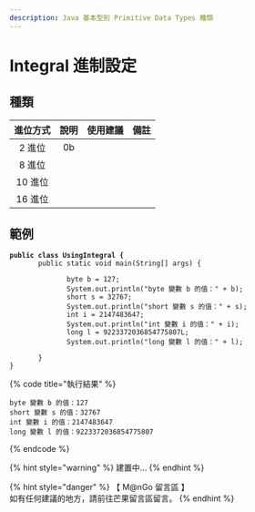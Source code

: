 ```yaml
---
description: Java 基本型別 Primitive Data Types 種類
---
```


# Integral 進制設定

## 種類

|  進位方式 |  說明 | 使用建議 |  備註 |
| :---: | :-: | :--: | :-: |
|  2 進位 |  0b |      |     |
|  8 進位 |     |      |     |
| 10 進位 |     |      |     |
| 16 進位 |     |      |     |

## 範例

<pre class="language-java" data-title="UsingIntegral.java" data-line-numbers><code class="lang-java"><strong>public class UsingIntegral {
</strong>       public static void main(String[] args) {

              byte b = 127;
              System.out.println("byte 變數 b 的值：" + b);
              short s = 32767;
              System.out.println("short 變數 s 的值：" + s);
              int i = 2147483647;
              System.out.println("int 變數 i 的值：" + i);
              long l = 9223372036854775807L;
              System.out.println("long 變數 l 的值：" + l);              

       }
}</code></pre>

{% code title="執行結果" %}
```
byte 變數 b 的值：127
short 變數 s 的值：32767
int 變數 i 的值：2147483647
long 變數 l 的值：9223372036854775807
```
{% endcode %}

{% hint style="warning" %}
建置中...
{% endhint %}

{% hint style="danger" %}
【 M@nGo 留言區 】\
如有任何建議的地方，請前往芒果留言區留言。
{% endhint %}
